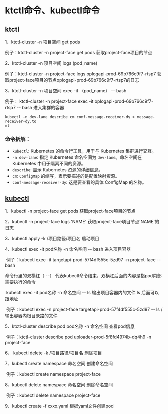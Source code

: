 # ktctl命令、kubectl命令

## ktctl

1、ktctl-cluster -n 项目空间 get pods

例子：ktctl-cluster -n project-face get pods 获取project-face项目的节点

2、ktctl-cluster -n 项目空间 logs (pod_name)

例子：ktctl-cluster -n project-face logs oplogapi-prod-69b766c9f7-rtsp7 获取project-face项目的节点oplogapi-prod-69b766c9f7-rtsp7的日志

3、ktctl-cluster -n 项目空间 exec -it （pod_name） -- bash

例子： ktctl-cluster -n project-face exec -it oplogapi-prod-69b766c9f7-rtsp7 -- bash 进入集群的容器



```
kubectl -n dev-lane describe cm conf-message-receiver-dy > message-receiver-dy.to
ml
```

### 命令拆解：

- `kubectl`: Kubernetes 的命令行工具，用于与 Kubernetes 集群进行交互。
- `-n dev-lane`: 指定 Kubernetes 命名空间为 `dev-lane`。命名空间在 Kubernetes 中用于隔离不同的资源。
- `describe`: 显示 Kubernetes 资源的详细信息。
- `cm`: `ConfigMap` 的缩写，表示要描述的是配置映射资源。
- `conf-message-receiver-dy`: 这是要查看的具体 ConfigMap 的名称。

## [kubectl](https://so.csdn.net/so/search?q=kubectl&spm=1001.2101.3001.7020)

1、kubectl -n project-face get pods 获取project-face项目的节点

2、kubectl -n project-face logs 'NAME' 获取project-face项目节点'NAME'的日志

3、kubectl apply -k /项目路径/项目名 启动项目

4、kubectl exec -it pod名称 -n 命名空间 -- bash  进入项目容器

​    例子：kubectl exec -it targetapi-prod-57f4df555c-5zd97 -n project-face -- bash

  命令行里的双横杠（ --） 代表kubectl命令结束，双横杠后面的内容是指pod内部需要执行的命令

​    kubectl exec -it pod名称 -n 命名空间 -- ls  输出项目容器内的文件  ls 后面可以跟地址

​    例子：kubectl exec -n project-face targetapi-prod-57f4df555c-5zd97 -- ls /    输出容器内根目录路的文件

5、ktctl-cluster describe pod pod名称 -n 命名空间  查看pod信息

​    例子：ktctl-cluster describe pod uploader-prod-5f8fd4974b-dq4h9 -n project-face

6、 kubectl delete -k /项目路径/项目名 删除项目

7、kubectl create namespace 命名空间   创建命名空间

​    例子：kubectl create namespace project-face

8、kubectl delete namespace 命名空间  删除命名空间

​    例子：kubectl delete namespace project-face

9、kubectl create -f xxxx.yaml  根据yaml文件创建pod